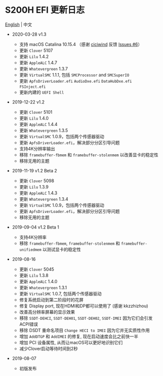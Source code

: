 # S200H EFI 更新日志

[English](https://github.com/EngLearnsh/S200H-NUC-Hackintosh/blob/master/Changelog.md) | 中文

- 2020-03-28 v1.3
  - 支持 macOS Catalina 10.15.4 （感谢 [ciciwind](https://github.com/ciciwind) 反馈 [Issues #6](https://github.com/EngLearnsh/S200H-NUC-Hackintosh/issues/6)）
  - 更新 `Clover` 5107
  - 更新 `Lilu` 1.4.2
  - 更新 `AppleALC` 1.4.7
  - 更新 `Whatevergreen` 1.3.7
  - 更新 `VirtualSMC` 1.1.1, 包括 `SMCProcessor` and `SMCSuperIO`
  - 更新 `ApfsDriverLoader.efi` `AudioDxe.efi` `DataHubDxe.efi` `FSInject.efi`
  - 更新内建的 `UEFI Shell`

- 2019-12-22 v1.2
  - 更新 `Clover` 5101
  - 更新 `Lilu` 1.4.0
  - 更新 `AppleALC` 1.4.4
  - 更新 `Whatevergreen` 1.3.5
  - 更新 `VirtualSMC` 1.0.9，包括两个传感器驱动
  - 更新 `ApfsDriverLoader.efi`，解决部分分区引导问题
  - 支持4K分辨率输出
  - 移除 `framebuffer-fbmem` 和 `framebuffer-stolenmem` 以改善显卡的稳定性
  - 移除无用的主题

- 2019-11-19 v1.2 Beta 2
  - 更新 `Clover` 5098
  - 更新 `Lilu` 1.3.9
  - 更新 `AppleALC` 1.4.3
  - 更新 `Whatevergreen` 1.3.4
  - 更新 `VirtualSMC` 1.0.9，包括两个传感器驱动
  - 更新 `ApfsDriverLoader.efi`，解决部分分区引导问题
  - 移除无用的主题

- 2019-09-04 v1.2 Beta 1
  - 支持4K分辨率
  - 移除 `framebuffer-fbmem`, `framebuffer-stolenmem` 和 `framebuffer-unifiedmem` 以测试显卡的稳定性

- 2019-08-16
  - 更新 `Clover` 5045
  - 更新 `Lilu` 1.3.8
  - 更新 `AppleALC` 1.4.0
  - 更新 `Whatevergreen` 1.3.1
  - 更新 `VirtualSMC` 1.0.7, 包括两个传感器驱动
  - 修复系统启动到第二阶段时的花屏
  - 修复 Display port, 现在HDMI和DP都可以使用了 (感谢 kkzzhizhou)
  - 改善高分辨率屏幕的显示效果
  - 移除 `SSDT-DEHCI`, `SSDT-DEH01`, `SSDT-DEH02`, `SSDT-IMEI` 因为它们会引发ACPI错误
  - 移除 DSDT 重命名项目 `Change HECI to IMEI` 因为它并无实质性作用
  - 增加 `AddDTGP` 和 `AddIMEI` 的修复, 现在启动速度会比之前快一半
  - 增加 PCI 设备属性, 从而让macOS可以更好地识别它们
  - 减少Clover启动等待时间到2秒

- 2019-08-07
  - 初版发布